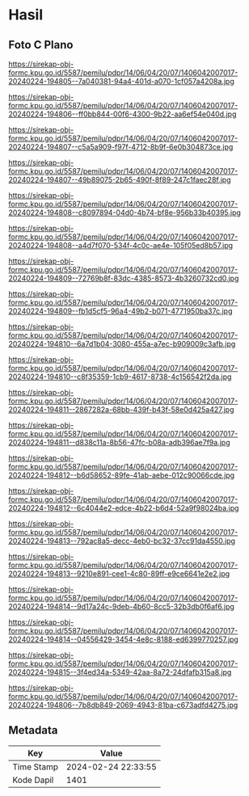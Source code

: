 # Hasil

## Foto C Plano

https://sirekap-obj-formc.kpu.go.id/5587/pemilu/pdpr/14/06/04/20/07/1406042007017-20240224-194805--7a040381-94a4-401d-a070-1cf057a4208a.jpg

https://sirekap-obj-formc.kpu.go.id/5587/pemilu/pdpr/14/06/04/20/07/1406042007017-20240224-194806--ff0bb844-00f6-4300-9b22-aa6ef54e040d.jpg

https://sirekap-obj-formc.kpu.go.id/5587/pemilu/pdpr/14/06/04/20/07/1406042007017-20240224-194807--c5a5a909-f97f-4712-8b9f-6e0b304873ce.jpg

https://sirekap-obj-formc.kpu.go.id/5587/pemilu/pdpr/14/06/04/20/07/1406042007017-20240224-194807--49b89075-2b65-490f-8f89-247c1faec28f.jpg

https://sirekap-obj-formc.kpu.go.id/5587/pemilu/pdpr/14/06/04/20/07/1406042007017-20240224-194808--c8097894-04d0-4b74-bf8e-956b33b40395.jpg

https://sirekap-obj-formc.kpu.go.id/5587/pemilu/pdpr/14/06/04/20/07/1406042007017-20240224-194808--a4d7f070-534f-4c0c-ae4e-105f05ed8b57.jpg

https://sirekap-obj-formc.kpu.go.id/5587/pemilu/pdpr/14/06/04/20/07/1406042007017-20240224-194809--72769b8f-83dc-4385-8573-4b3260732cd0.jpg

https://sirekap-obj-formc.kpu.go.id/5587/pemilu/pdpr/14/06/04/20/07/1406042007017-20240224-194809--fb1d5cf5-96a4-49b2-b071-4771950ba37c.jpg

https://sirekap-obj-formc.kpu.go.id/5587/pemilu/pdpr/14/06/04/20/07/1406042007017-20240224-194810--6a7d1b04-3080-455a-a7ec-b909009c3afb.jpg

https://sirekap-obj-formc.kpu.go.id/5587/pemilu/pdpr/14/06/04/20/07/1406042007017-20240224-194810--c8f35359-1cb9-4617-8738-4c156542f2da.jpg

https://sirekap-obj-formc.kpu.go.id/5587/pemilu/pdpr/14/06/04/20/07/1406042007017-20240224-194811--2867282a-68bb-439f-b43f-58e0d425a427.jpg

https://sirekap-obj-formc.kpu.go.id/5587/pemilu/pdpr/14/06/04/20/07/1406042007017-20240224-194811--d838c11a-8b56-47fc-b08a-adb396ae7f9a.jpg

https://sirekap-obj-formc.kpu.go.id/5587/pemilu/pdpr/14/06/04/20/07/1406042007017-20240224-194812--b6d58652-89fe-41ab-aebe-012c90066cde.jpg

https://sirekap-obj-formc.kpu.go.id/5587/pemilu/pdpr/14/06/04/20/07/1406042007017-20240224-194812--6c4044e2-edce-4b22-b6d4-52a9f98024ba.jpg

https://sirekap-obj-formc.kpu.go.id/5587/pemilu/pdpr/14/06/04/20/07/1406042007017-20240224-194813--792ac8a5-decc-4eb0-bc32-37cc91da4550.jpg

https://sirekap-obj-formc.kpu.go.id/5587/pemilu/pdpr/14/06/04/20/07/1406042007017-20240224-194813--9210e891-cee1-4c80-89ff-e9ce6641e2e2.jpg

https://sirekap-obj-formc.kpu.go.id/5587/pemilu/pdpr/14/06/04/20/07/1406042007017-20240224-194814--9d17a24c-9deb-4b60-8cc5-32b3db0f6af6.jpg

https://sirekap-obj-formc.kpu.go.id/5587/pemilu/pdpr/14/06/04/20/07/1406042007017-20240224-194814--04556429-3454-4e8c-8188-ed6399770257.jpg

https://sirekap-obj-formc.kpu.go.id/5587/pemilu/pdpr/14/06/04/20/07/1406042007017-20240224-194815--3f4ed34a-5349-42aa-8a72-24dfafb315a8.jpg

https://sirekap-obj-formc.kpu.go.id/5587/pemilu/pdpr/14/06/04/20/07/1406042007017-20240224-194806--7b8db849-2069-4943-81ba-c673adfd4275.jpg


## Metadata

| Key        | Value               |
| ---------- | ------------------- |
| Time Stamp | 2024-02-24 22:33:55 |
| Kode Dapil | 1401                |




